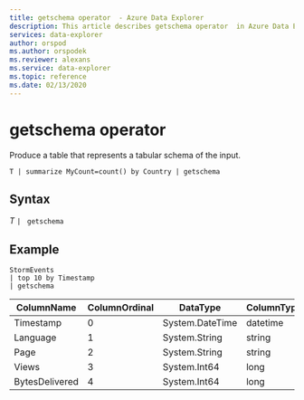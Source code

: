 ```yaml
---
title: getschema operator  - Azure Data Explorer
description: This article describes getschema operator  in Azure Data Explorer.
services: data-explorer
author: orspod
ms.author: orspodek
ms.reviewer: alexans
ms.service: data-explorer
ms.topic: reference
ms.date: 02/13/2020
---
```

# getschema operator 

Produce a table that represents a tabular schema of the input.

```kusto
T | summarize MyCount=count() by Country | getschema 
```

## Syntax

*T* `| ` `getschema`

## Example

<!-- csl: https://help.kusto.windows.net:443/Samples -->
```kusto
StormEvents
| top 10 by Timestamp
| getschema
```

|ColumnName|ColumnOrdinal|DataType|ColumnType|
|---|---|---|---|
|Timestamp|0|System.DateTime|datetime|
|Language|1|System.String|string|
|Page|2|System.String|string|
|Views|3|System.Int64|long
|BytesDelivered|4|System.Int64|long
